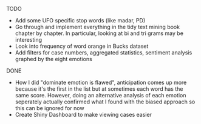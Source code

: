 
TODO

- Add some UFO specific stop words (like madar, PD)
- Go through and implement everything in the tidy text mining book chapter
  by chapter. In particular, looking at bi and tri grams may be interesting
- Look into frequency of word orange in Bucks dataset
- Add filters for case numbers, aggregated statistics, sentiment analysis 
  graphed by the eight emotions

DONE
- How I did "dominate emotion is flawed", anticipation comes up more
  because it's the first in the list but at sometimes each word has the same
  score. However, doing an alternative analysis of each emotion seperately
  actually confirmed what I found with the biased approach so this can be
  ignored for now
- Create Shiny Dashboard to make viewing cases easier
